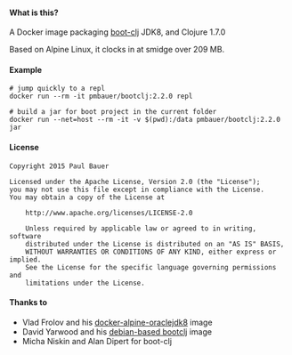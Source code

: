 #### What is this?
A Docker image packaging [boot-clj](http://boot-clj.com) JDK8, and Clojure 1.7.0

Based on Alpine Linux, it clocks in at smidge over 209 MB.

#### Example

```
# jump quickly to a repl
docker run --rm -it pmbauer/bootclj:2.2.0 repl

# build a jar for boot project in the current folder
docker run --net=host --rm -it -v $(pwd):/data pmbauer/bootclj:2.2.0 jar
```

#### License
```
Copyright 2015 Paul Bauer

Licensed under the Apache License, Version 2.0 (the "License");
you may not use this file except in compliance with the License.
You may obtain a copy of the License at

    http://www.apache.org/licenses/LICENSE-2.0

    Unless required by applicable law or agreed to in writing, software
    distributed under the License is distributed on an "AS IS" BASIS,
    WITHOUT WARRANTIES OR CONDITIONS OF ANY KIND, either express or implied.
    See the License for the specific language governing permissions and
    limitations under the License.
```

#### Thanks to
* Vlad Frolov and his [docker-alpine-oraclejdk8](https://github.com/frol/docker-alpine-oraclejdk8) image
* David Yarwood and his [debian-based bootclj](https://github.com/adzerk-oss/boot-clj-docker-image) image
* Micha Niskin and Alan Dipert for boot-clj
